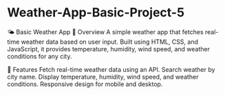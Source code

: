 # Weather-App-Basic-Project-5

🌤️ Basic Weather App
📌 Overview
A simple weather app that fetches real-time weather data based on user input. Built using HTML, CSS, and JavaScript, it provides temperature, humidity, wind speed, and weather conditions for any city.

🚀 Features
Fetch real-time weather data using an API.
Search weather by city name.
Display temperature, humidity, wind speed, and weather conditions.
Responsive design for mobile and desktop.
